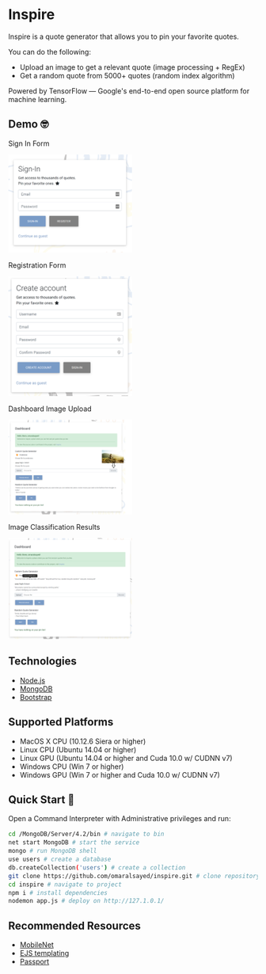 # Inspire

Inspire is a quote generator that allows you to pin your favorite quotes.

You can do the following:

+ Upload an image to get a relevant quote (image processing + RegEx)
+ Get a random quote from 5000+ quotes (random index algorithm)

Powered by TensorFlow — Google's end-to-end open source platform for machine learning.

## Demo 🤓

Sign In Form

<img src="media/signin.png" alt="Sign In" width="250">

Registration Form

<img src="media/register.png" alt="Registration" width="250">

Dashboard Image Upload

<img src="media/default.png" alt="Pre" width="250">

Image Classification Results

<img src="media/probability.png" alt="Post" width="250">

## Technologies

+ [Node.js](https://nodejs.org/en/)
+ [MongoDB](https://www.mongodb.com/)
+ [Bootstrap](https://getbootstrap.com/)

## Supported Platforms 

+ MacOS X CPU (10.12.6 Siera or higher)
+ Linux CPU (Ubuntu 14.04 or higher)
+ Linux GPU (Ubuntu 14.04 or higher and Cuda 10.0 w/ CUDNN v7)
+ Windows CPU (Win 7 or higher)
+ Windows GPU (Win 7 or higher and Cuda 10.0 w/ CUDNN v7)

## Quick Start 🚀

Open a Command Interpreter with Administrative privileges and run:

```sh
cd /MongoDB/Server/4.2/bin # navigate to bin
net start MongoDB # start the service 
mongo # run MongoDB shell
use users # create a database
db.createCollection('users') # create a collection
git clone https://github.com/omaralsayed/inspire.git # clone repository
cd inspire # navigate to project
npm i # install dependencies
nodemon app.js # deploy on http://127.1.0.1/
```

## Recommended Resources

+ [MobileNet](https://github.com/tensorflow/tfjs-models/tree/master/mobilenet)
+ [EJS templating](https://ejs.co/)
+ [Passport](http://www.passportjs.org/docs/)